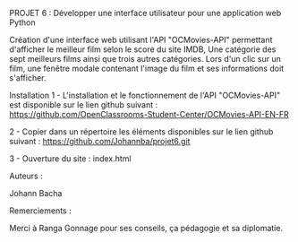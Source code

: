 PROJET 6 : Développer une interface utilisateur pour une application web Python

Création d'une interface web utilisant l'API "OCMovies-API" permettant d'afficher le meilleur film selon le score du site IMDB, Une catégorie des sept meilleurs films ainsi que trois autres catégories. Lors d'un clic sur un film, une fenêtre modale contenant l'image du film et ses informations doit s'afficher.



Installation
1 - L'installation et le fonctionnement de l'API "OCMovies-API" est disponible sur le lien github suivant :
https://github.com/OpenClassrooms-Student-Center/OCMovies-API-EN-FR

2 - Copier dans un répertoire les éléments disponibles sur le lien github suivant :
https://github.com/Johannba/projet6.git

3 - Ouverture du site :
index.html


Auteurs :

Johann Bacha

Remerciements :

Merci à Ranga Gonnage pour ses conseils, ça pédagogie et sa diplomatie.